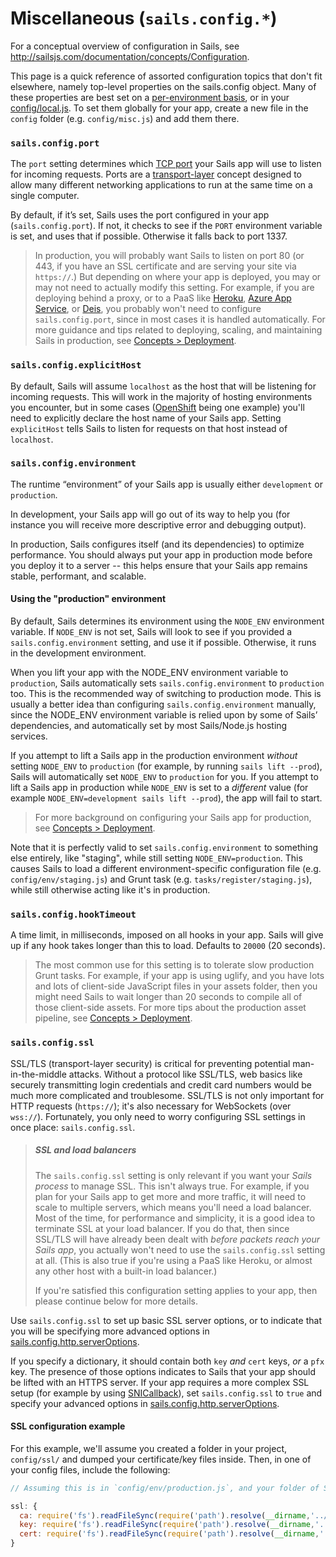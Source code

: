 # Miscellaneous (`sails.config.*`)

For a conceptual overview of configuration in Sails, see http://sailsjs.com/documentation/concepts/Configuration.

This page is a quick reference of assorted configuration topics that don't fit elsewhere, namely top-level properties on the sails.config object.  Many of these properties are best set on a [per-environment basis](http://sailsjs.com/documentation/anatomy/my-app/config/env), or in your [config/local.js](http://sailsjs.com/documentation/concepts/configuration/the-local-js-file).  To set them globally for your app, create a new file in the `config` folder (e.g. `config/misc.js`) and add them there.

### `sails.config.port`

The `port` setting determines which [TCP port](http://en.wikipedia.org/wiki/Port_(computer_networking)) your Sails app will use to listen for incoming requests.  Ports are a [transport-layer](https://en.wikipedia.org/wiki/Transport_layer) concept designed to allow many different networking applications to run at the same time on a single computer.

By default, if it&rsquo;s set, Sails uses the port configured in your app (`sails.config.port`).  If not, it checks to see if the `PORT` environment variable is set, and uses that if possible.  Otherwise it falls back to port 1337.

> In production, you will probably want Sails to listen on port 80 (or 443, if you have an SSL certificate and are serving your site via `https://`.)  But depending on where your app is deployed, you may or may not need to actually modify this setting.  For example, if you are deploying behind a proxy, or to a PaaS like [Heroku](http://heroku.com), [Azure App Service](https://azure.microsoft.com/en-us/services/app-service/), or [Deis](http://deis.io/), you probably won't need to configure `sails.config.port`, since in most cases it is handled automatically.  For more guidance and tips related to deploying, scaling, and maintaining Sails in production, see [Concepts > Deployment](http://sailsjs.com/documentation/concepts/deployment).


### `sails.config.explicitHost`

By default, Sails will assume `localhost` as the host that will be listening for incoming requests.  This will work in the majority of hosting environments you encounter, but in some cases ([OpenShift](http://www.openshift.com) being one example) you'll need to explicitly declare the host name of your Sails app.  Setting `explicitHost` tells Sails to listen for requests on that host instead of `localhost`.


### `sails.config.environment`

The runtime &ldquo;environment&rdquo; of your Sails app is usually either `development` or `production`.

In development, your Sails app will go out of its way to help you (for instance you will receive more descriptive error and debugging output).

In production, Sails configures itself (and its dependencies) to optimize performance.  You should always put your app in production mode before you deploy it to a server -- this helps ensure that your Sails app remains stable, performant, and scalable.

#### Using the "production" environment

By default, Sails determines its environment using the `NODE_ENV` environment variable. If `NODE_ENV` is not set, Sails will look to see if you provided a `sails.config.environment` setting, and use it if possible.  Otherwise, it runs in the development environment.

When you lift your app with the NODE_ENV environment variable to `production`, Sails automatically sets `sails.config.environment` to `production` too.  This is the recommended way of switching to production mode.  This is usually a better idea than configuring `sails.config.environment` manually, since the NODE_ENV environment variable is relied upon by some of Sails&rsquo; dependencies, and automatically set by most Sails/Node.js hosting services.

If you attempt to lift a Sails app in the production environment _without_ setting `NODE_ENV` to `production` (for example, by running `sails lift --prod`), Sails will automatically set `NODE_ENV` to `production` for you.  If you attempt to lift a Sails app in production while `NODE_ENV` is set to a _different_ value (for example `NODE_ENV=development sails lift --prod`), the app will fail to start.

> For more background on configuring your Sails app for production, see [Concepts > Deployment](http://sailsjs.com/documentation/concepts/deployment).

Note that it is perfectly valid to set `sails.config.environment` to something else entirely, like "staging", while still setting `NODE_ENV=production`.  This causes Sails to load a different environment-specific configuration file (e.g. `config/env/staging.js`) and Grunt task (e.g. `tasks/register/staging.js`), while still otherwise acting like it's in production.


### `sails.config.hookTimeout`

A time limit, in milliseconds, imposed on all hooks in your app.  Sails will give up if any hook takes longer than this to load.  Defaults to `20000` (20 seconds).

> The most common use for this setting is to tolerate slow production Grunt tasks.  For example, if your app is using uglify, and you have lots and lots of client-side JavaScript files in your assets folder, then you might need Sails to wait longer than 20 seconds to compile all of those client-side assets.  For more tips about the production asset pipeline, see [Concepts > Deployment](http://sailsjs.com/documentation/concepts/deployment).

### `sails.config.ssl`

SSL/TLS (transport-layer security) is critical for preventing potential man-in-the-middle attacks.  Without a protocol like SSL/TLS, web basics like securely transmitting login credentials and credit card numbers would be much more complicated and troublesome.  SSL/TLS is not only important for HTTP requests (`https://`); it's also necessary for WebSockets (over `wss://`).  Fortunately, you only need to worry configuring SSL settings in once place: `sails.config.ssl`.

> ##### SSL and load balancers
>
> The `sails.config.ssl` setting is only relevant if you want your _Sails process_ to manage SSL.  This isn't always true.  For example, if you plan for your Sails app to get more and more traffic, it will need to scale to multiple servers, which means you'll need a load balancer.  Most of the time, for performance and simplicity, it is a good idea to terminate SSL at your load balancer.  If you do that, then since SSL/TLS will have already been dealt with _before packets reach your Sails app_, you actually won't need to use the `sails.config.ssl` setting at all.  (This is also true if you're using a PaaS like Heroku, or almost any other host with a built-in load balancer.)
>
> If you're satisfied this configuration setting applies to your app, then please continue below for more details.

Use `sails.config.ssl` to set up basic SSL server options, or to indicate that you will be specifying more advanced options in [sails.config.http.serverOptions](http://sailsjs.com/documentation/reference/configuration/sails-config-http#?properties).

If you specify a dictionary, it should contain both `key` _and_ `cert` keys, _or_ a `pfx` key. The presence of those options indicates to Sails that your app should be lifted with an HTTPS server.  If your app requires a more complex SSL setup (for example by using [SNICallback](https://nodejs.org/api/tls.html#tls_tls_createserver_options_secureconnectionlistener)), set `sails.config.ssl` to `true` and specify your advanced options in [sails.config.http.serverOptions](http://sailsjs.com/documentation/reference/configuration/sails-config-http#?properties).

#### SSL configuration example

For this example, we'll assume you created a folder in your project, `config/ssl/` and dumped your certificate/key files inside.  Then, in one of your config files, include the following:

```javascript
// Assuming this is in `config/env/production.js`, and your folder of SSL cert/key files is in `config/ssl/`:

ssl: {
  ca: require('fs').readFileSync(require('path').resolve(__dirname,'../ssl/my-gd-bundle.crt')),
  key: require('fs').readFileSync(require('path').resolve(__dirname,'../ssl/my-ssl.key')),
  cert: require('fs').readFileSync(require('path').resolve(__dirname,'../ssl/my-ssl.crt'))
}
```

<docmeta name="displayName" value="sails.config.*">
